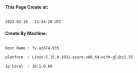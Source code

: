 
   
#### This Page Create at:

```bash

2023-02-10 - 12:34:20 UTC

```

#### Create By Machine:

```bash

Host Name : fv-az674-935

platform  : Linux-5.15.0-1031-azure-x86_64-with-glibc2.35

Ip Local  : 10.1.0.69

```

